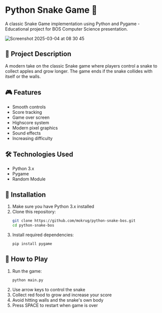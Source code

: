 # Python Snake Game 🐍

A classic Snake Game implementation using Python and Pygame - Educational project for BOS Computer Science presentation.

![Screenshot 2025-03-04 at 08 30 45](https://github.com/user-attachments/assets/436f5060-adea-4f14-b83d-df3ebbd7c7bb)


## 📝 Project Description

A modern take on the classic Snake game where players control a snake to collect apples and grow longer. The game ends if the snake collides with itself or the walls.

## 🎮 Features

- Smooth controls
- Score tracking
- Game over screen
- Highscore system
- Modern pixel graphics
- Sound effects
- Increasing difficulty

## 🛠️ Technologies Used

- Python 3.x
- Pygame
- Random Module

## 🚀 Installation

1. Make sure you have Python 3.x installed
2. Clone this repository:
   ```bash
   git clone https://github.com/mokrug/python-snake-bos.git
   cd python-snake-bos
   ```
3. Install required dependencies:
   ```bash
   pip install pygame
   ```

## 🎯 How to Play

1. Run the game:
   ```bash
   python main.py
   ```
2. Use arrow keys to control the snake
3. Collect red food to grow and increase your score
4. Avoid hitting walls and the snake's own body
5. Press SPACE to restart when game is over
